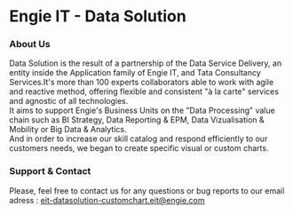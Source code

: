 # Engie IT - Data Solution

### About Us

  Data Solution is the result of a partnership of the Data Service Delivery, an entity inside the Application family of Engie IT, and Tata Consultancy Services.It's more than 100 experts collaborators able to work with agile and reactive method, offering flexible and consistent "à la carte" services and agnostic of all technologies.  
  It aims to support Engie's Business Units on the "Data Processing" value chain such as BI Strategy, Data Reporting & EPM, Data Vizualisation & Mobility or Big Data & Analytics.  
  And in order to increase our skill catalog and respond efficiently to our customers needs, we began to create specific visual or custom charts.

### Support & Contact

Please, feel free to contact us for any questions or bug reports to our email adress : eit-datasolution-customchart.eit@engie.com
